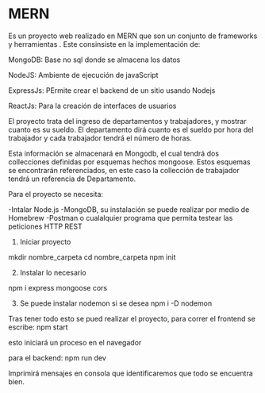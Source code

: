 # MERN

Es un proyecto web realizado en MERN que son un conjunto de frameworks y herramientas . Este consinsiste en la implementación de:

MongoDB: Base no sql donde se almacena los datos

NodeJS: Ambiente de ejecución de javaScript

ExpressJs: PErmite crear el backend de un sitio  usando Nodejs

ReactJs: Para la creación de interfaces de usuarios


El proyecto trata del ingreso de departamentos y trabajadores, y mostrar cuanto es su sueldo. El departamento dirá cuanto es el sueldo por hora del trabajador y  cada trabajador tendrá el número de horas.

Esta información se almacenará en Mongodb, el cual tendrá dos collecciones definidas por esquemas hechos mongoose. Estos esquemas se encontrarán referenciados, en este caso la collección de trabajador tendrá un referencia de Departamento.


Para el proyecto se necesita:

-Intalar Node.js
-MongoDB, su instalación se puede realizar por medio de Homebrew
-Postman o cualalquier programa que permita testear las peticiones HTTP REST

1. Iniciar proyecto

mkdir nombre_carpeta
cd nombre_carpeta
npm init

2. Instalar lo necesario

npm i express mongoose cors 

3. Se puede instalar nodemon si se desea
npm i -D nodemon

Tras tener todo esto se pued realizar el proyecto, para correr el frontend se escribe:
npm start

esto iniciará un proceso en el navegador

para el backend:
npm run dev

Imprimirá mensajes en consola que identificaremos que todo se encuentra bien.


